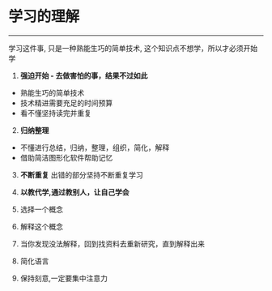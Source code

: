 # 学习的理解
---

学习这件事, 只是一种熟能生巧的简单技术, 这个知识点不想学，所以才必须开始学

1. **强迫开始 - 去做害怕的事，结果不过如此**
- 熟能生巧的简单技术
- 技术精进需要充足的时间预算
- 看不懂坚持读完并重复

2. **归纳整理**
- 不懂进行总结，归纳，整理，组织，简化，解释
- 借助简洁图形化软件帮助记忆

3. **不断重复**
出错的部分坚持不断重复学习

4. **以教代学,通过教别人，让自己学会**
  1. 选择一个概念
  2. 解释这个概念
  3. 当你发现没法解释，回到找资料去重新研究，直到解释出来
  4. 简化语言
  5. 保持刻意,一定要集中注意力